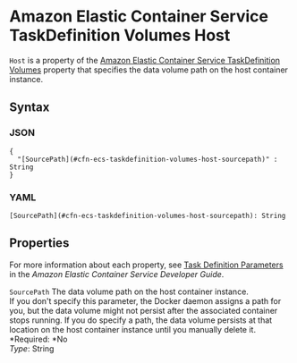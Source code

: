 # Amazon Elastic Container Service TaskDefinition Volumes Host<a name="aws-properties-ecs-taskdefinition-volumes-host"></a>

`Host` is a property of the [Amazon Elastic Container Service TaskDefinition Volumes](aws-properties-ecs-taskdefinition-volumes.md) property that specifies the data volume path on the host container instance\.

## Syntax<a name="w3ab2c21c14d756b5"></a>

### JSON<a name="aws-properties-ecs-taskdefinition-volumes-host-syntax.json"></a>

```
{
  "[SourcePath](#cfn-ecs-taskdefinition-volumes-host-sourcepath)" : String
}
```

### YAML<a name="aws-properties-ecs-taskdefinition-volumes-host-syntax.yaml"></a>

```
[SourcePath](#cfn-ecs-taskdefinition-volumes-host-sourcepath): String
```

## Properties<a name="w3ab2c21c14d756b7"></a>

For more information about each property, see [Task Definition Parameters](http://docs.aws.amazon.com/AmazonECS/latest/developerguide//task_definition_parameters.html) in the *Amazon Elastic Container Service Developer Guide*\.

`SourcePath`  <a name="cfn-ecs-taskdefinition-volumes-host-sourcepath"></a>
The data volume path on the host container instance\.  
If you don't specify this parameter, the Docker daemon assigns a path for you, but the data volume might not persist after the associated container stops running\. If you do specify a path, the data volume persists at that location on the host container instance until you manually delete it\.  
*Required: *No  
*Type*: String